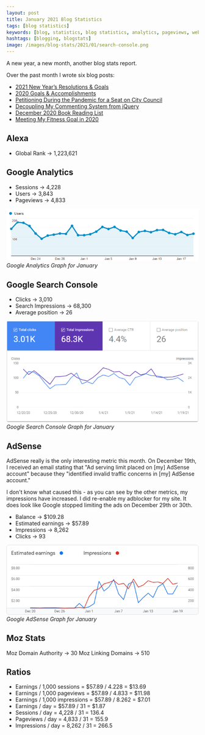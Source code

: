 ```yaml
---
layout: post
title: January 2021 Blog Statistics
tags: [blog statistics]
keywords: [blog, statistics, blog statistics, analytics, pageviews, webmaster, webmaster tools, alexa, google]
hashtags: [blogging, blogstats]
image: /images/blog-stats/2021/01/search-console.png
---
```


A new year, a new month, another blog stats report.

Over the past month I wrote six blog posts:

* [2021 New Year’s Resolutions & Goals](https://www.joehxblog.com/2021-new-years-resolutions-goals/)
* [2020 Goals & Accomplishments](https://www.joehxblog.com/2020-goals-accomplishments/)
* [Petitioning During the Pandemic for a Seat on City Council](https://www.joehxblog.com/petitioning-during-the-pandemic-for-a-seat-on-city-council/)
* [Decoupling My Commenting System from jQuery](https://www.joehxblog.com/decoupling-my-commenting-system-from-jquery/)
* [December 2020 Book Reading List](https://www.joehxblog.com/december-2020-book-reading-list/)
* [Meeting My Fitness Goal in 2020](https://www.joehxblog.com/meeting-my-fitness-goal-in-2020/)

## Alexa

* Global Rank &rarr; 1,223,621

## Google Analytics

* Sessions &rarr; 4,228
* Users &rarr; 3,843
* Pageviews &rarr; 4,833

![Google Analytics Graph for January](/images/blog-stats/2021/01/stats.png)
*Google Analytics Graph for January*

## Google Search Console

* Clicks &rarr; 3,010
* Search Impressions &rarr; 68,300
* Average position &rarr; 26

![Google Search Console Graph for January](/images/blog-stats/2021/01/search-console.png)
*Google Search Console Graph for January*

## AdSense

AdSense really is the only interesting metric this month. On December 19th, I received an email stating that "Ad serving limit placed on [my] AdSense account" because they "identified invalid traffic concerns in [my] AdSense account."

I don't know what caused this - as you can see by the other metrics, my impressions have increased. I did re-enable my adblocker for my site. It does look like Google stopped limiting the ads on December 29th or 30th.

* Balance &rarr; $109.28
* Estimated earnings &rarr; $57.89
* Impressions &rarr; 8,262
* Clicks &rarr; 93

![Google AdSense Graph for January](/images/blog-stats/2021/01/adsense.png)
*Google AdSense Graph for January*

## Moz Stats

Moz Domain Authority &rarr; 30
Moz Linking Domains &rarr; 510

## Ratios

* Earnings / 1,000 sessions = $57.89 / 4.228 = $13.69
* Earnings / 1,000 pageviews = $57.89 / 4.833 = $11.98
* Earnings / 1,000 impressions = $57.89 / 8.262 = $7.01
* Earnings / day = $57.89 / 31 = $1.87
* Sessions / day = 4,228 / 31 = 136.4
* Pageviews / day = 4,833 / 31 = 155.9
* Impressions / day = 8,262 / 31 = 266.5